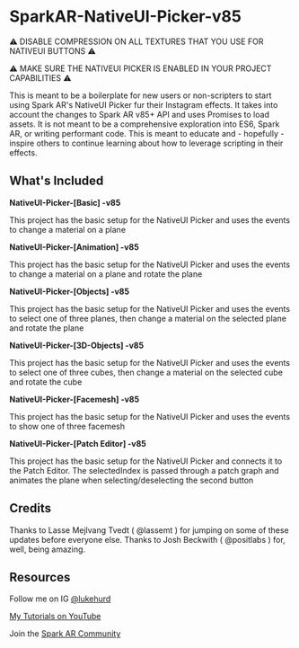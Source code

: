# SparkAR-NativeUI-Picker-v85

⚠️ DISABLE COMPRESSION ON ALL TEXTURES THAT YOU USE FOR NATIVEUI BUTTONS ⚠️

⚠️ MAKE SURE THE NATIVEUI PICKER IS ENABLED IN YOUR PROJECT CAPABILITIES ⚠️

This is meant to be a boilerplate for new users or non-scripters to start using Spark AR's NativeUI Picker fur their Instagram effects. It takes into account the changes to Spark AR v85+ API and uses Promises to load assets. It is not meant to be a comprehensive exploration into ES6, Spark AR, or writing performant code. This is meant to educate and - hopefully - inspire others to continue learning about how to leverage scripting in their effects.

## What's Included

**NativeUI-Picker-[Basic] -v85**

This project has the basic setup for the NativeUI Picker and uses the events to change a material on a plane

**NativeUI-Picker-[Animation] -v85**

This project has the basic setup for the NativeUI Picker and uses the events to change a material on a plane and rotate the plane

**NativeUI-Picker-[Objects] -v85**

This project has the basic setup for the NativeUI Picker and uses the events to select one of three planes, then change a material on the selected plane and rotate the plane

**NativeUI-Picker-[3D-Objects] -v85**

This project has the basic setup for the NativeUI Picker and uses the events to select one of three cubes, then change a material on the selected cube and rotate the cube

**NativeUI-Picker-[Facemesh] -v85**

This project has the basic setup for the NativeUI Picker and uses the events to show one of three facemesh

**NativeUI-Picker-[Patch Editor] -v85**

This project has the basic setup for the NativeUI Picker and connects it to the Patch Editor. The selectedIndex is passed through a patch graph and animates the plane when selecting/deselecting the second button

## Credits

Thanks to Lasse Mejlvang Tvedt ( @lassemt ) for jumping on some of these updates before everyone else.
Thanks to Josh Beckwith ( @positlabs ) for, well, being amazing.

## Resources

Follow me on IG [@lukehurd](https://instagram.com/lukehurd)

[My Tutorials on YouTube](http://www.youtube.com/c/LukeHurd)

Join the [Spark AR Community](https://www.facebook.com/groups/SparkARcommunity/)
